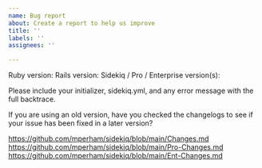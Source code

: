 ```yaml
---
name: Bug report
about: Create a report to help us improve
title: ''
labels: ''
assignees: ''

---
```


Ruby version:
Rails version:
Sidekiq / Pro / Enterprise version(s):

Please include your initializer, sidekiq.yml, and any error message with the full backtrace.

If you are using an old version, have you checked the changelogs to see if your issue has been fixed in a later version?

https://github.com/mperham/sidekiq/blob/main/Changes.md
https://github.com/mperham/sidekiq/blob/main/Pro-Changes.md
https://github.com/mperham/sidekiq/blob/main/Ent-Changes.md
